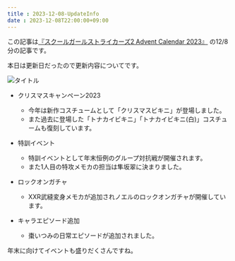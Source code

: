 ```yaml
---
title : 2023-12-08-UpdateInfo
date : 2023-12-08T22:00:00+09:00
---
```


この記事は[『スクールガールストライカーズ2 Advent Calendar 2023』](https://adventar.org/calendars/8657) の12/8分の記事です。

本日は更新日だったので更新内容についてです。

![タイトル](post/2023-12-08/20231208.PNG)

* クリスマスキャンペーン2023
  * 今年は新作コスチュームとして「クリスマスビキニ」が登場しました。
  * また過去に登場した「トナカイビキニ」「トナカイビキニ(白)」コスチュームも復刻しています。

* 特訓イベント
  * 特訓イベントとして年末恒例のグループ対抗戦が開催されます。
  * また1人目の特攻メモカの担当は隼坂翠に決まりました。

* ロックオンガチャ
  * XXR武縫変身メモカが追加されノエルのロックオンガチャが開催しています。

* キャラエピソード追加
  * 棗いつみの日常エピソードが追加されました。



年末に向けてイベントも盛りだくさんですね。